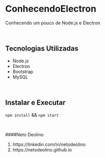 # ConhecendoElectron
Conhecendo um pouco de Node.js e Electron

<br/>

## Tecnologias Utilizadas
- Node.js
- Electron
- Bootstrap
- MySQL

<br/>

## Instalar e Executar
`npm install` && `npm start`

<br/>

####Neto Deolino
<ol>
    <li> https://linkedin.com/in/netodeolino </li>
    <li> https://netodeolino.github.io </li>
</ol>